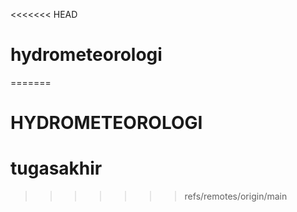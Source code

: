 <<<<<<< HEAD
# hydrometeorologi
=======
# HYDROMETEOROLOGI
# tugasakhir
>>>>>>> refs/remotes/origin/main
